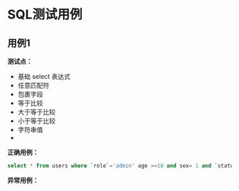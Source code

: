 # SQL测试用例

## 用例1

**测试点：**

* 基础 select 表达式
* 任意匹配符
* 包裹字段
* 等于比较
* 大于等于比较
* 小于等于比较
* 字符串值
*

**正确用例：**

```sql
select * from users where `role`='admin' age >=18 and sex= 1 and `status` = 'abc' limit 2,1; 
```

**异常用例：**

```sql

```




